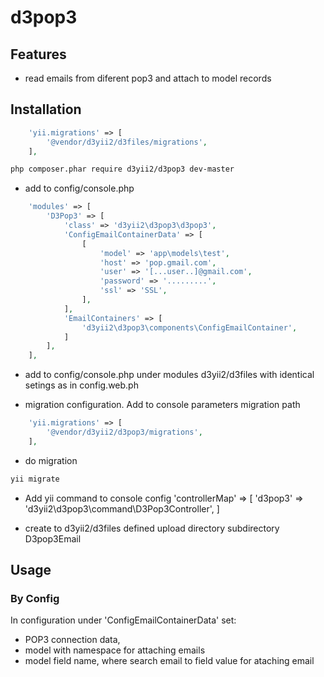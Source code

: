# d3pop3 


## Features

* read emails from diferent pop3 and attach to model records


## Installation
```php
    'yii.migrations' => [
        '@vendor/d3yii2/d3files/migrations',
    ],
```

```bash
php composer.phar require d3yii2/d3pop3 dev-master
```

 * add to config/console.php
```php
    'modules' => [
        'D3Pop3' => [
            'class' => 'd3yii2\d3pop3\d3pop3',
            'ConfigEmailContainerData' => [
                [
                    'model' => 'app\models\test',
                    'host' => 'pop.gmail.com',
                    'user' => '[...user..]@gmail.com',
                    'password' => '.........',
                    'ssl' => 'SSL',
                ],
            ],
            'EmailContainers' => [
                'd3yii2\d3pop3\components\ConfigEmailContainer',
            ]
        ],
    ],
```

* add to config/console.php under modules d3yii2/d3files with identical setings as in config.web.ph

* migration configuration. Add to console parameters migration path
```php
    'yii.migrations' => [
        '@vendor/d3yii2/d3pop3/migrations',
    ],
```

* do migration
```bash
yii migrate
```

* Add yii command to console config
    'controllerMap' => [
        'd3pop3' => 'd3yii2\d3pop3\command\D3Pop3Controller',
    ]

* create to d3yii2/d3files defined upload directory subdirectory D3pop3Email

## Usage
### By Config
In configuration under 'ConfigEmailContainerData' set:
* POP3 connection data, 
* model with namespace for attaching emails
* model field name, where search email to field value for ataching email